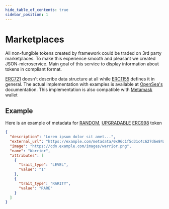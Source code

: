 ```yaml
---
hide_table_of_contents: true
sidebar_position: 1
---
```


# Marketplaces

All non-fungible tokens created by framework could be traded on 3rd party marketplaces. To make this experience smooth
and pleasant we created JSON-microservice. Main goal of this service to display information about tokens in compliant
format.

[ERC721](https://eips.ethereum.org/EIPS/eip-721) doesn't describe data structure at all
while [ERC1155](https://eips.ethereum.org/EIPS/eip-1155) defines it in general. The actual implementation with
examples is available at [OpenSea's](https://docs.opensea.io/docs/category/metadata-standards) documentation. This
implementation is also compatible
with [Metamask](https://metamask.zendesk.com/hc/en-us/articles/360058238591-NFT-tokens-in-your-MetaMask-wallet) wallet

## Example

Here is an example of metadata for [RANDOM](/admin/integrations/chain-link/), [UPGRADABLE](/admin/mechanics-simple/grade/) [ERC998](/admin/category/erc998/) token

```json
{
  "description": "Lorem ipsum dolor sit amet...",
  "external_url": "https://example.com/metadata/0x96c1f5d31c4c627d6e84a046d4790cac4f17d3ed/1",
  "image": "https://cdn.example.com/images/warrior.png",
  "name": "Warrior",
  "attributes": [
    {
      "trait_type": "LEVEL",
      "value": "1"
    },
    {
      "trait_type": "RARITY",
      "value": "RARE"
    }
  ]
}
```
